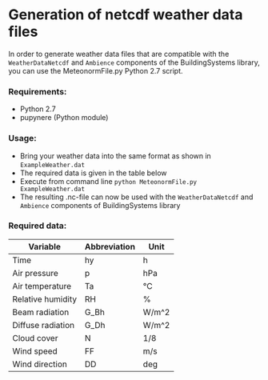 # Generation of netcdf weather data files

In order to generate weather data files that are compatible with the `WeatherDataNetcdf` and `Ambience` components of the BuildingSystems library, you can use the MeteonormFile.py Python 2.7 script.

### Requirements:
- Python 2.7
- pupynere (Python module)

### Usage:
- Bring your weather data into the same format as shown in `ExampleWeather.dat`
- The required data is given in the table below
- Execute from command line `python MeteonormFile.py ExampleWeather.dat`
- The resulting .nc-file can now be used with the `WeatherDataNetcdf` and `Ambience` components of BuildingSystems library

### Required data:

| Variable          | Abbreviation | Unit  |
|-------------------|--------------|-------|
| Time              | hy           | h     |
| Air pressure      | p            | hPa   |
| Air temperature   | Ta           | °C    |
| Relative humidity | RH           | %     |
| Beam radiation    | G_Bh         | W/m^2 |
| Diffuse radiation | G_Dh         | W/m^2 |
| Cloud cover       | N            | 1/8   |
| Wind speed        | FF           | m/s   |
| Wind direction    | DD           | deg   |
